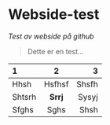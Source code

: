# Webside-test
*Test av webside på github*



> Dette er en test...



| 1      |    2     |     3 |
| :----- | :------: | ----: |
| Hhsh   |  Hsfhsf  | Shsfh |
| Shtsrh | **Srrj** | Sysyj |
| Sfghs  |   Sghs   |  Shsh |



<!--Bla bla bla...-->

